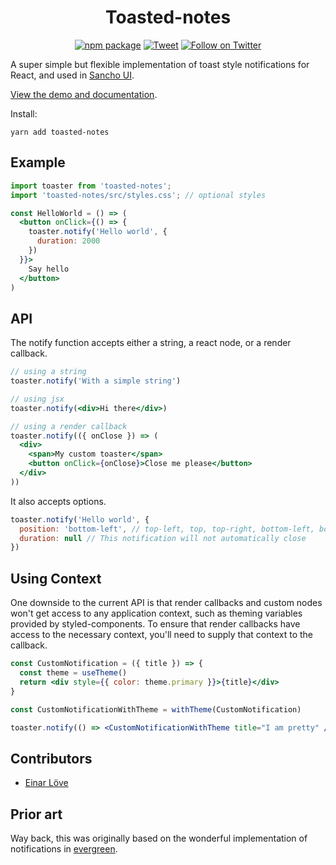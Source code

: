 <div align="center">
    
# Toasted-notes
  
[![npm package](https://img.shields.io/npm/v/toasted-notes/latest.svg)](https://www.npmjs.com/package/toasted-notes)
[![Tweet](https://img.shields.io/twitter/url/http/shields.io.svg?style=social)](https://twitter.com/intent/tweet?text=toasted%20notes%20is%20a%20react%20library%20for%20creating%20simple%2C%20flexible%20toast%20notifications.&url=https://github.com/bmcmahen/toasted-notes&hashtags=react,javascript)
[![Follow on Twitter](https://img.shields.io/twitter/follow/benmcmahen.svg?style=social&logo=twitter)](
https://twitter.com/intent/follow?screen_name=benmcmahen
)

</div>

A super simple but flexible implementation of toast style notifications for React, and used in [Sancho UI](https://github.com/bmcmahen/sancho).

[View the demo and documentation](https://toasted-notes.netlify.com/).

Install:

```
yarn add toasted-notes
```

## Example

```jsx
import toaster from 'toasted-notes';
import 'toasted-notes/src/styles.css'; // optional styles

const HelloWorld = () => (
  <button onClick={() => {
    toaster.notify('Hello world', {
      duration: 2000
    })
  }}>
    Say hello
  </button>
)
```

## API

The notify function accepts either a string, a react node, or a render callback.

```jsx
// using a string
toaster.notify('With a simple string')

// using jsx
toaster.notify(<div>Hi there</div>)

// using a render callback
toaster.notify(({ onClose }) => (
  <div>
    <span>My custom toaster</span>
    <button onClick={onClose}>Close me please</button>
  </div>
))
```

It also accepts options.

```javascript
toaster.notify('Hello world', {
  position: 'bottom-left', // top-left, top, top-right, bottom-left, bottom, bottom-right
  duration: null // This notification will not automatically close
})
```

## Using Context

One downside to the current API is that render callbacks and custom nodes won't get access to any application context, such as theming variables provided by styled-components. To ensure that render callbacks have access to the necessary context, you'll need to supply that context to the callback.

```jsx
const CustomNotification = ({ title }) => {
  const theme = useTheme()
  return <div style={{ color: theme.primary }}>{title}</div>
}

const CustomNotificationWithTheme = withTheme(CustomNotification)

toaster.notify(() => <CustomNotificationWithTheme title="I am pretty" />)
```

## Contributors

- [Einar Löve](https://github.com/einarlove)

## Prior art

Way back, this was originally based on the wonderful implementation of notifications in [evergreen](https://evergreen.segment.com).
